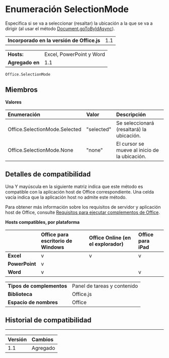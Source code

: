 
# Enumeración SelectionMode
Especifica si se va a seleccionar (resaltar) la ubicación a la que se va a dirigir (al usar el método [Document.goToByIdAsync](../../reference/shared/document.gotobyidasync.md)).

|||
|:-----|:-----|
|**Incorporado en la versión de Office.js**|1.1|

|||
|:-----|:-----|
|**Hosts:**|Excel, PowerPoint y Word|
|**Agregado en**|1.1|



```
Office.SelectionMode
```


## Miembros


**Valores**


|**Enumeración**|**Valor**|**Descripción**|
|:-----|:-----|:-----|
|Office.SelectionMode.Selected|"selected"|Se seleccionará (resaltará) la ubicación.|
|Office.SelectionMode.None|"none"|El cursor se mueve al inicio de la ubicación.|

## Detalles de compatibilidad


Una Y mayúscula en la siguiente matriz indica que este método es compatible con la aplicación host de Office correspondiente. Una celda vacía indica que la aplicación host no admite este método.

Para obtener más información sobre los requisitos de servidor y aplicación host de Office, consulte [Requisitos para ejecutar complementos de Office](../../docs/overview/requirements-for-running-office-add-ins.md).


**Hosts compatibles, por plataforma**


||**Office para escritorio de Windows**|**Office Online (en el explorador)**|**Office para iPad**|
|:-----|:-----|:-----|:-----|
|**Excel**|v|v|v|
|**PowerPoint**|v|||
|**Word**|v||v|

|||
|:-----|:-----|
|**Tipos de complementos**|Panel de tareas y contenido|
|**Biblioteca**|Office.js|
|**Espacio de nombres**|Office|

## Historial de compatibilidad



****


|**Versión**|**Cambios**|
|:-----|:-----|
|1.1|Agregado|
